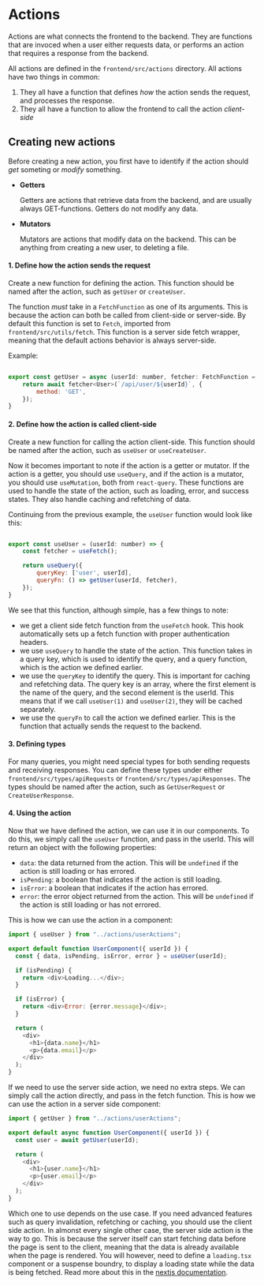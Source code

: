 # Actions

Actions are what connects the frontend to the backend. They are functions that are invoced when a user either requests data, or performs an action that requires a response from the backend.

All actions are defined in the `frontend/src/actions` directory. All actions have two things in common:

1. They all have a function that defines _how_ the action sends the request, and processes the response.
2. They all have a function to allow the frontend to call the action _client-side_

## Creating new actions

Before creating a new action, you first have to identify if the action should _get_ someting or _modify_ something.

- **Getters**

  Getters are actions that retrieve data from the backend, and are usually always GET-functions. Getters do not modify any data.

- **Mutators**

  Mutators are actions that modify data on the backend. This can be anything from creating a new user, to deleting a file.

#### 1. Define how the action sends the request

Create a new function for defining the action. This function should be named after the action, such as `getUser` or `createUser`.

The function _must_ take in a `FetchFunction` as one of its arguments. This is because the action can both be called from client-side or server-side. By default this function is set to `Fetch`, imported from `frontend/src/utils/fetch`. This function is a server side fetch wrapper, meaning that the default actions behavior is always server-side.

Example:

```javascript

export const getUser = async (userId: number, fetcher: FetchFunction = Fetch): Promise<User>{
    return await fetcher<User>(`/api/user/${userId}`, {
        method: 'GET',
    });
}

```

#### 2. Define how the action is called client-side

Create a new function for calling the action client-side. This function should be named after the action, such as `useUser` or `useCreateUser`.

Now it becomes important to note if the action is a getter or mutator. If the action is a getter, you should use `useQuery`, and if the action is a mutator, you should use `useMutation`, both from `react-query`. These functions are used to handle the state of the action, such as loading, error, and success states. They also handle caching and refetching of data.

Continuing from the previous example, the `useUser` function would look like this:

```javascript

export const useUser = (userId: number) => {
    const fetcher = useFetch();

    return useQuery({
        queryKey: ['user', userId],
        queryFn: () => getUser(userId, fetcher),
    });
}

```

We see that this function, although simple, has a few things to note:

- we get a client side fetch function from the `useFetch` hook. This hook automatically sets up a fetch function with proper authentication headers.
- we use `useQuery` to handle the state of the action. This function takes in a query key, which is used to identify the query, and a query function, which is the action we defined earlier.
- we use the `queryKey` to identify the query. This is important for caching and refetching data. The query key is an array, where the first element is the name of the query, and the second element is the userId. This means that if we call `useUser(1)` and `useUser(2)`, they will be cached separately.
- we use the `queryFn` to call the action we defined earlier. This is the function that actually sends the request to the backend.

#### 3. Defining types

For many queries, you might need special types for both sending requests and receiving responses. You can define these types under either `frontend/src/types/apiRequests` or `frontend/src/types/apiResponses`. The types should be named after the action, such as `GetUserRequest` or `CreateUserResponse`.

#### 4. Using the action

Now that we have defined the action, we can use it in our components. To do this, we simply call the `useUser` function, and pass in the userId. This will return an object with the following properties:

- `data`: the data returned from the action. This will be `undefined` if the action is still loading or has errored.
- `isPending`: a boolean that indicates if the action is still loading.
- `isError`: a boolean that indicates if the action has errored.
- `error`: the error object returned from the action. This will be `undefined` if the action is still loading or has not errored.

This is how we can use the action in a component:

```javascript
import { useUser } from "../actions/userActions";

export default function UserComponent({ userId }) {
  const { data, isPending, isError, error } = useUser(userId);

  if (isPending) {
    return <div>Loading...</div>;
  }

  if (isError) {
    return <div>Error: {error.message}</div>;
  }

  return (
    <div>
      <h1>{data.name}</h1>
      <p>{data.email}</p>
    </div>
  );
}
```

If we need to use the server side action, we need no extra steps. We can simply call the action directly, and pass in the fetch function. This is how we can use the action in a server side component:

```javascript
import { getUser } from "../actions/userActions";

export default async function UserComponent({ userId }) {
  const user = await getUser(userId);

  return (
    <div>
      <h1>{user.name}</h1>
      <p>{user.email}</p>
    </div>
  );
}
```

Which one to use depends on the use case. If you need advanced features such as query invalidation, refetching or caching, you should use the client side action. In almonst every single other case, the server side action is the way to go. This is because the server itself can start fetching data before the page is sent to the client, meaning that the data is already available when the page is rendered. You will however, need to define a `loading.tsx` component or a suspense boundry, to display a loading state while the data is being fetched. Read more about this in the [nextjs documentation](https://nextjs.org/docs/app/getting-started/fetching-data#streaming).
